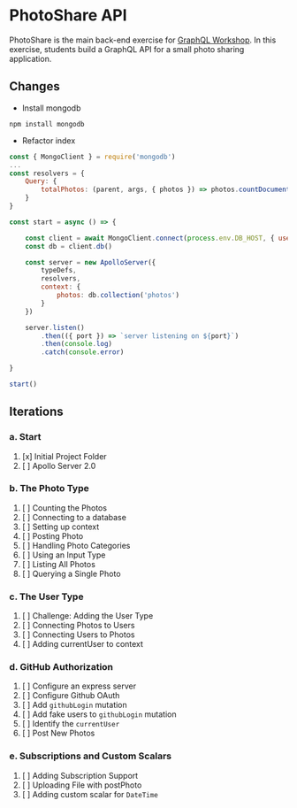 PhotoShare API
===============
PhotoShare is the main back-end exercise for [GraphQL Workshop](https://www.graphqlworkshop.com). In this exercise, students build a GraphQL API for a small photo sharing application.

Changes
---------------

* Install mongodb

`npm install mongodb`

* Refactor index

```javascript
const { MongoClient } = require('mongodb')
...
const resolvers = {
    Query: {
        totalPhotos: (parent, args, { photos }) => photos.countDocuments()
    }
}

const start = async () => {

    const client = await MongoClient.connect(process.env.DB_HOST, { useNewUrlParser: true })
    const db = client.db()

    const server = new ApolloServer({
        typeDefs,
        resolvers,
        context: {
            photos: db.collection('photos')
        }
    })

    server.listen()
        .then(({ port }) => `server listening on ${port}`)
        .then(console.log)
        .catch(console.error)

}

start()

```


Iterations
---------------

### a. Start

1. [x] Initial Project Folder
2. [ ] Apollo Server 2.0

### b. The Photo Type

1. [ ] Counting the Photos 
2. [ ] Connecting to a database
3. [ ] Setting up context
4. [ ] Posting Photo
5. [ ] Handling Photo Categories 
6. [ ] Using an Input Type 
7. [ ] Listing All Photos 
8. [ ] Querying a Single Photo 

### c. The User Type

1. [ ] Challenge: Adding the User Type
2. [ ] Connecting Photos to Users
3. [ ] Connecting Users to Photos
4. [ ] Adding currentUser to context

### d. GitHub Authorization

1. [ ] Configure an express server
2. [ ] Configure Github OAuth
3. [ ] Add `githubLogin` mutation
4. [ ] Add fake users to `githubLogin` mutation
5. [ ] Identify the `currentUser`
6. [ ] Post New Photos

### e. Subscriptions and Custom Scalars

1. [ ] Adding Subscription Support 
2. [ ] Uploading File with postPhoto 
3. [ ] Adding custom scalar for `DateTime`

